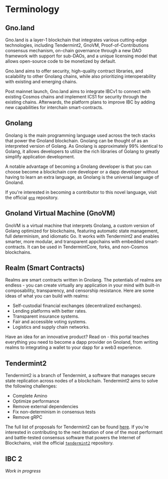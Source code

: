 # Terminology

## Gno.land

Gno.land is a layer-1 blockchain that integrates various cutting-edge technologies, including Tendermint2, GnoVM, Proof-of-Contributions consensus mechanism, on-chain governance through a new DAO framework with support for sub-DAOs, and a unique licensing model that allows open-source code to be monetized by default.

Gno.land aims to offer security, high-quality contract libraries, and scalability to other Gnolang chains, while also prioritizing interoperability with existing and emerging chains.

Post mainnet launch, Gno.land aims to integrate IBCv1 to connect with existing Cosmos chains and implement ICS1 for security through the existing chains. Afterwards, the platform plans to improve IBC by adding new capabilities for interchain smart-contracts.

## Gnolang

Gnolang is the main programming language used across the tech stacks that power the Gnoland blockchain. Gnolang can be thought of as an interpreted version of Golang. As Gnolang is approximately 99% identical to Golang, it allows developers to utilize the rich libraries of Golang to greatly simplify application development.

A notable advantage of becoming a Gnolang developer is that you can choose become a blockchain core developer or a dapp developer without having to learn an extra language, as Gnolang is the universal language of Gnoland.

If you're interested in becoming a contributor to this novel language, visit the official [`gno`](https://github.com/gnolang/gno) repository.

## Gnoland Virtual Machine (GnoVM)

GnoVM is a virtual machine that interprets Gnolang, a custom version of Golang optimized for blockchains, featuring automatic state management, full determinism, and idiomatic Go. It works with Tendermint2 and enables smarter, more modular, and transparent appchains with embedded smart-contracts. It can be used in TendermintCore, forks, and non-Cosmos blockchains.

## Realm (Smart Contracts)

Realms are smart contracts written in Gnolang. The potentials of realms are endless - you can create virtually any application in your mind with built-in composability, transparency, and censorship resistance. Here are some ideas of what you can build with realms:

* Self-custodial financial exchanges (decentralized exchanges).
* Lending platforms with better rates.
* Transparent insurance systems.
* Fair and accessible voting systems.
* Logistics and supply chain networks.

Have an idea for an innovative product? Read on - this portal teaches everything you need to become a dapp provider on Gnoland, from writing realms to integrating a wallet to your dapp for a web3 experience.

## Tendermint2

Tendermint2 is a branch of Tendermint, a software that manages secure state replication across nodes of a blockchain. Tendermint2 aims to solve the following challenges:

* Complete Amino
* Optimize performance
* Remove external dependencies
* Fix non-determinism in consensus tests
* Remove gRPC

The full list of proposals for Tendermint2 can be found [here](https://github.com/tendermint/tendermint2#what-is-already-proposed-for-tendermint2). If you're interested in contributing to the next iteration of one of the most performant and battle-tested consensus software that powers the Internet of Blockchains, visit the official [`tendermint2`](https://github.com/tendermint/tendermint2) repository.

## IBC 2

_Work in progress_
